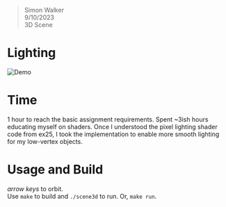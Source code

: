 > Simon Walker  
> 9/10/2023  
> 3D Scene  

# Lighting

![Demo](./demo.gif)

# Time

1 hour to reach the basic assignment requirements.
Spent ~3ish hours educating myself on shaders. Once I understood the 
pixel lighting shader code from ex25, I took the implementation to enable
more smooth lighting for my low-vertex objects.

# Usage and Build

*arrow keys* to orbit.  
Use `make` to build and `./scene3d` to run. Or, `make run`.

